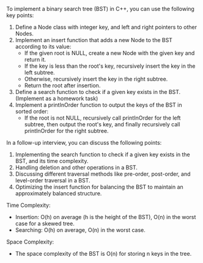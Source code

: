 To implement a binary search tree (BST) in C++, you can use the following key points:
1. Define a Node class with integer key, and left and right pointers to other Nodes.
2. Implement an insert function that adds a new Node to the BST according to its value:
   - If the given root is NULL, create a new Node with the given key and return it.
   - If the key is less than the root's key, recursively insert the key in the left subtree.
   - Otherwise, recursively insert the key in the right subtree.
   - Return the root after insertion.
3. Define a search function to check if a given key exists in the BST. (Implement as a homework task)
4. Implement a printInOrder function to output the keys of the BST in sorted order:
   - If the root is not NULL, recursively call printInOrder for the left subtree, then output the root's key, and finally recursively call printInOrder for the right subtree.

In a follow-up interview, you can discuss the following points:
1. Implementing the search function to check if a given key exists in the BST, and its time complexity.
2. Handling deletion and other operations in a BST.
3. Discussing different traversal methods like pre-order, post-order, and level-order traversal in a BST.
4. Optimizing the insert function for balancing the BST to maintain an approximately balanced structure.

Time Complexity:
- Insertion: O(h) on average (h is the height of the BST), O(n) in the worst case for a skewed tree.
- Searching: O(h) on average, O(n) in the worst case.

Space Complexity:
- The space complexity of the BST is O(n) for storing n keys in the tree.